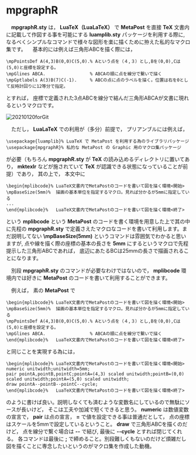 # mpgraphR 

　**mpgraphR.sty** は， **LuaTeX（LuaLaTeX）** で **MetaPost** を直接 **TeX** 文書内に記載して作図する事を可能にする **luamplib.sty** パッケージを利用する際に, なるべくシンプルなコマンドで様々な図形を楽に描くために拵えた私的なマクロ集です。
　基本的には例えば三角形ABCを描く際には， 
```
\mpPointsDef A(4,3)B(0,0)C(5,0).% Aという点を（４,３）とし,Bを(0,0),Cは(5,0)と座標を設定する。
\mpGlines ABCA.                 % ABCAの順に点を線分で繋いで描く
\mpGptlabels A(3)B(7)C(-1).     % ABCの点に点のラベルを描く。位置は右を0として反時計回りに12等分で指定。
```
とすれば， 座標で定義された3点ABCを線分で結んだ三角形ABCAが文書に現れるというマクロです。

![20210120forGit](https://user-images.githubusercontent.com/77713927/105143300-0206cf00-5b3f-11eb-91d9-b74b99476280.png)

　ただし， **LuaLaTeX** での利用が（多分）前提で， プリアンブルには例えば，
```
\usepackage{luamplib}% LuaTeX で MetaPost を利用する為のライブラリパッケージ
\usepackage{mpgraphR}% 私的な MetaPost の Graphic 用のマクロ集パッケージ
```
が必要（もちろん **mpgraphR.sty** が **TeX** の読み込めるディレクトリに置いてあり， **mktexlr** などが施されていて **TeX** が認識できる状態になっていることが前提）であり， 其の上で， 本文中に
```
\begin{mplibcode}% LuaTeX文書内でMetaPostのコードを書いて図を描く環境<開始>
\mpBaseSize(5mm)%  描画の基本単位を指定するマクロ。見れば分かるが5mmに指定している
...
\end{mplibcode}%   LuaTeX文書内でMetaPostのコードを書いて図を描く環境<終了>
```
という **mplibcode** という **MetaPost** のコードを書く環境を用意した上で其の中に先程の **mpgraphR.sty** で定義さえたマクロなコードを書いて利用します。まだ説明してない **\mpBaseSize(5mm)** というコマンドは雰囲気でわかると思いますが, 点や線を描く際の座標の基本の長さを **5mm** にするというマクロで先程提示した三角形ABCであれば， 底辺にあたるBCは25mmの長さで描画されることになります。

　別段 **mpgraphR.sty** のコマンドが必要なわけではないので， **mplibcode** 環境内では好きに **MetaPost** のコードを書いて利用することができます。

　例えば， 素の **MetaPost** で
```
\begin{mplibcode}% LuaTeX文書内でMetaPostのコードを書いて図を描く環境<開始>
\mpBaseSize(5mm)%  描画の基本単位を指定するマクロ。見れば分かるが5mmに指定している
\mpPointsDef A(4,3)B(0,0)C(5,0).% Aという点を（４,３）とし,Bを(0,0),Cは(5,0)と座標を設定する。
\mpGlines ABCA.                 % ABCAの順に点を線分で繋いで描く
\end{mplibcode}%   LuaTeX文書内でMetaPostのコードを書いて図を描く環境<終了>
```
と同じことを実現する為には， 
```
\begin{mplibcode}% LuaTeX文書内でMetaPostのコードを書いて図を描く環境<開始>
numeric unitwidth;unitwidth=5mm;
pair pointA,pointB,pointC;pointA=(4,3) scaled unitwidth;pointB=(0,0) scaled unitwidth;pointA=(5,0) scaled unitwidth;
draw pointA--pointB--pointC--cycle;
\end{mplibcode}%   LuaTeX文書内でMetaPostのコードを書いて図を描く環境<終了>
```
のように書けば良い。説明しなくても済むような変数名にしているので無駄にソースが長いけど， そこは工夫や加減で短くできると思う。
**numeric** は数値変数の宣言で， **pair** は点の宣言， **=** で値を設定できる事は普通だとして， 点の座標はスケールを5mmで設定しているということ。
**draw** で三角形ABCを描くのだけど， 点を線分で繋ぐ場合は **--** で結び, 最後に **--cycle** とすれば閉じてくれる。
各コマンドは最後に **;** で締めること。別段難しくもないのだけど煩雑だし図を描くことに専念したいというのがマクロ集を作成した動機。
